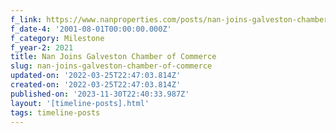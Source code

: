 ```yaml
---
f_link: https://www.nanproperties.com/posts/nan-joins-galveston-chamber-of-commerce
f_date-4: '2001-08-01T00:00:00.000Z'
f_category: Milestone
f_year-2: 2021
title: Nan Joins Galveston Chamber of Commerce
slug: nan-joins-galveston-chamber-of-commerce
updated-on: '2022-03-25T22:47:03.814Z'
created-on: '2022-03-25T22:47:03.814Z'
published-on: '2023-11-30T22:40:33.987Z'
layout: '[timeline-posts].html'
tags: timeline-posts
---
```



